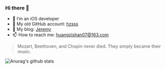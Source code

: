 ### Hi there 👋

- 🔭 I’m an iOS developer
- 🌱 My old GitHub account: [hzsss](https://github.com/hzsss)
- 👯 My blog: [Jeremy](https://www.notion.so/jeremyhuang/Jeremy-6bd9b368d6dc48a9ab0a00b75f63bcec)
- 📫 How to reach me: huangzishan07@163.com


> Mozart, Beethoven, and Chopin never died. They simply became their music.

![Anurag's github stats](https://github-readme-stats.vercel.app/api?username=JeremyHuang37&show_icons=true)
